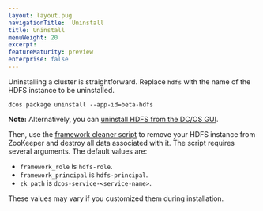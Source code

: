 ```yaml
---
layout: layout.pug
navigationTitle:  Uninstall
title: Uninstall
menuWeight: 20
excerpt:
featureMaturity: preview
enterprise: false
---
```


<!-- This source repo for this topic is https://github.com/dcos-commons/frameworks/hdfs -->


Uninstalling a cluster is straightforward. Replace `hdfs` with the name of the HDFS instance to be uninstalled.

```
dcos package uninstall --app-id=beta-hdfs
```

**Note:** Alternatively, you can [uninstall HDFS from the DC/OS GUI](/1.9/deploying-services/uninstall/).

Then, use the [framework cleaner script](/1.9/deploying-services/uninstall/#framework-cleaner) to remove your HDFS instance from ZooKeeper and destroy all data associated with it. The script requires several arguments. The default values are:

- `framework_role` is `hdfs-role`.
- `framework_principal` is `hdfs-principal`.
- `zk_path` is `dcos-service-<service-name>`.

These values may vary if you customized them during installation.
